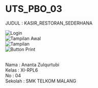 # UTS_PBO_03
JUDUL : KASIR_RESTORAN_SEDERHANA<br>

![Login](https://drive.google.com/open?id=0B7U0GzVlo99VUFZMR3BxVTVwRDQ)<br>
![Tampilan Awal](https://drive.google.com/open?id=0B7U0GzVlo99VcUN3LTlDaE50VnM)<br>
![Tampilan](https://drive.google.com/open?id=0B7U0GzVlo99VUFZMR3BxVTVwRDQ)<br>
![Button Print](https://drive.google.com/open?id=0B7U0GzVlo99VZ0habEZHLWt0TjA)<br>

<br>
Nama : Ananta Zulqurtubi <br>
Kelas : XI-RPL6<br>
No : 04<br>
Sekolah : SMK TELKOM MALANG<br>
